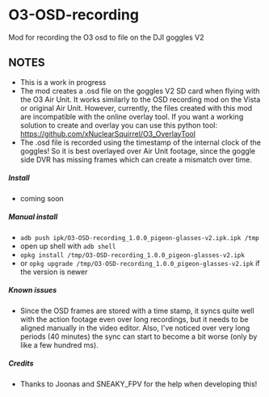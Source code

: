 # O3-OSD-recording
Mod for recording the O3 osd to file on the DJI goggles V2

## NOTES
- This is a work in progress
- The mod creates a .osd file on the goggles V2 SD card when flying with the O3 Air Unit.
  It works similarly to the OSD recording mod on the Vista or original Air Unit. However, currently, the files created with this mod are incompatible with the online overlay tool. If you want a working solution to create and overlay you can use this python tool: https://github.com/xNuclearSquirrel/O3_OverlayTool
- The .osd file is recorded using the timestamp of the internal clock of the goggles! So it is best overlayed over Air Unit footage, since the goggle side DVR has missing frames which can create a mismatch over time.

##### Install
- coming soon

##### Manual install
- `adb push ipk/O3-OSD-recording_1.0.0_pigeon-glasses-v2.ipk.ipk /tmp`
- open up shell with `adb shell`
- `opkg install /tmp/O3-OSD-recording_1.0.0_pigeon-glasses-v2.ipk`
- or `opkg upgrade /tmp/O3-OSD-recording_1.0.0_pigeon-glasses-v2.ipk` if the version is newer

##### Known issues
- Since the OSD frames are stored with a time stamp, it syncs quite well with the action footage even over long recordings, but it needs to be aligned manually in the video editor. Also, I've noticed over very long periods (40 minutes) the sync can start to become a bit worse (only by like a few hundred ms).

##### Credits
- Thanks to Joonas and SNEAKY_FPV for the help when developing this!
